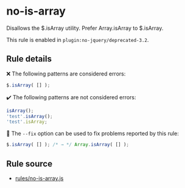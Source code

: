 # no-is-array

Disallows the $.isArray utility. Prefer Array.isArray to $.isArray.

This rule is enabled in `plugin:no-jquery/deprecated-3.2`.

## Rule details

❌ The following patterns are considered errors:
```js
$.isArray( [] );
```

✔️ The following patterns are not considered errors:
```js
isArray();
'test'.isArray();
'test'.isArray;
```

🔧 The `--fix` option can be used to fix problems reported by this rule:
```js
$.isArray( [] ); /* → */ Array.isArray( [] );
```
## Rule source

* [rules/no-is-array.js](../rules/no-is-array.js)
